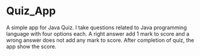 # Quiz_App
A simple app for Java Quiz.
I take questions related to Java programming language with four options each.
A right answer add 1 mark to score and a wrong answer does not add any mark to score.
After completion of quiz, the app show the score.
